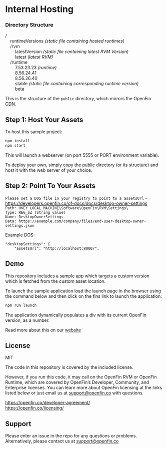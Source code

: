 # Internal Hosting

### Directory Structure

/  
&nbsp;&nbsp;&nbsp;&nbsp;runtimeVersions *(static file containing hosted runtimes)*  
&nbsp;&nbsp;&nbsp;&nbsp;/rvm  
&nbsp;&nbsp;&nbsp;&nbsp;&nbsp;&nbsp;&nbsp;&nbsp;latestVersion *(static file containing latest RVM Version)*  
&nbsp;&nbsp;&nbsp;&nbsp;&nbsp;&nbsp;&nbsp;&nbsp;latest *(latest RVM)*  
&nbsp;&nbsp;&nbsp;&nbsp;/runtime  
&nbsp;&nbsp;&nbsp;&nbsp;&nbsp;&nbsp;&nbsp;&nbsp;7.53.23.23 *(runtime)*  
&nbsp;&nbsp;&nbsp;&nbsp;&nbsp;&nbsp;&nbsp;&nbsp;8.56.24.41  
&nbsp;&nbsp;&nbsp;&nbsp;&nbsp;&nbsp;&nbsp;&nbsp;8.56.26.40  
&nbsp;&nbsp;&nbsp;&nbsp;&nbsp;&nbsp;&nbsp;&nbsp;stable *(static file containing corresponding runtime version)*  
&nbsp;&nbsp;&nbsp;&nbsp;&nbsp;&nbsp;&nbsp;&nbsp;beta  

This is the structure of the `public` directory, which mirrors the OpenFin [CDN](http://cdn.openfin.co/versions/).

## Step 1: Host Your Assets

To host this sample project:

```bash
npm install
npm start
```

This will launch a webserver (on port 5555 or PORT environment variable).

To deploy your own, simply copy the public directory (or its structure) and host it with the web server of your choice.

## Step 2: Point To Your Assets

`Please set a DOS file in your registry to point to a assetsUrl` - https://developers.openfin.co/of-docs/docs/desktop-owner-settings  
`Path: HKEY_LOCAL_MACHINE\Software\OpenFin\RVM\Settings\`  
`Type: REG_SZ (String value)`  
`Name: DesktopOwnerSettings`  
`Data: https://example.com/company/files/end-user-desktop-owner-settings.json`

Example DOS: 


    "desktopSettings": {
        "assetsUrl": "http://localhost:8000/",

## Demo

This repository includes a sample app which targets a custom version which is fetched from the custom asset location.

To launch the sample application load the launch page in the browser using the command below and then click on the fins link to launch the application:

```bash
npm run launch
```

The application dynamically populates a div with its current OpenFin version, as a number.

Read more about this on our [website](https://openfin.co/hosting-runtime-rvm-assets/)

## License
MIT

The code in this repository is covered by the included license.

However, if you run this code, it may call on the OpenFin RVM or OpenFin Runtime, which are covered by OpenFin’s Developer, Community, and Enterprise licenses. You can learn more about OpenFin licensing at the links listed below or just email us at support@openfin.co with questions.

https://openfin.co/developer-agreement/ <br/>
https://openfin.co/licensing/

## Support
Please enter an issue in the repo for any questions or problems. Alternatively, please contact us at support@openfin.co 
